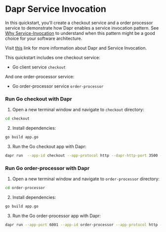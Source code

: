 # Dapr Service Invocation

In this quickstart, you'll create a checkout service and a order processor service to demonstrate how Dapr enables a service invocation pattern. See [Why Service-Invocation](#why-service-invocation) to understand when this pattern might be a good choice for your software architecture.

Visit [this](https://docs.dapr.io/developing-applications/building-blocks/service-invocation/) link for more information about Dapr and Service Invocation.

This quickstart includes one checkout service:

- Go client service `checkout` 

And one order-processor service: 
 
- Go order-processor service `order-processor`

### Run Go checkout with Dapr

1. Open a new terminal window and navigate to `checkout` directory: 

```bash
cd checkout
```

2. Install dependencies: 

<!-- STEP
name: Install Go dependencies
working_dir: ./checkout
-->

```bash
go build app.go
```

3. Run the Go checkout app with Dapr: 
    
```bash
dapr run  --app-id checkout --app-protocol http --dapr-http-port 3500 -- go run app.go
```

<!-- END_STEP -->
### Run Go order-processor with Dapr

1. Open a new terminal window and navigate to `order-processor` directory: 

```bash
cd order-processor
```

2. Install dependencies: 

<!-- STEP
name: Install Go dependencies
working_dir: ./order-processor
-->

```bash
go build app.go
```

3. Run the Go order-processor app with Dapr: 

```bash
dapr run --app-port 6001 --app-id order-processor --app-protocol http --dapr-http-port 3501 -- go run app.go
```

<!-- END_STEP -->
